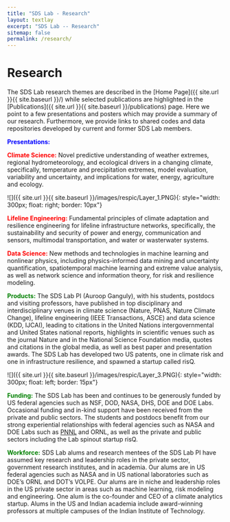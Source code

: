 ```yaml
---
title: "SDS Lab - Research"
layout: textlay
excerpt: "SDS Lab -- Research"
sitemap: false
permalink: /research/
---
```


# Research

The SDS Lab research themes are described in the [Home Page]({{ site.url }}{{ site.baseurl }}/) while selected publications are highlighted in the [Publications]({{ site.url }}{{ site.baseurl }}/publications) page. Here we point to a few presentations and posters which may provide a summary of our research. Furthermore, we provide links to shared codes and data repositories developed by current and former SDS Lab members.

<span style="color:blue">**Presentations:**</span> 

<span style="color:red">**Climate Science:**</span> Novel predictive understanding of weather extremes, regional hydrometeorology, and ecological drivers in a changing climate, specifically, temperature and precipitation extremes, model evaluation, variability and uncertainty, and implications for water, energy, agriculture and ecology.
 
![]({{ site.url }}{{ site.baseurl }}/images/respic/Layer_1.PNG){: style="width: 300px; float: right; border: 10px"}

<span style="color:red">**Lifeline Engineering:**</span> Fundamental principles of climate adaptation and resilience engineering for lifeline infrastructure networks, specifically, the sustainability and security of power and energy, communication and sensors, multimodal transportation, and water or wasterwater systems.

<span style="color:red">**Data Science:**</span> New methods and technologies in machine learning and nonlinear physics, including physics-informed data mining and uncertainty quantification, spatiotemporal machine learning and extreme value analysis, as well as network science and information theory, for risk and resilience modeling.

<span style="color:green">**Products:**</span> The SDS Lab PI (Auroop Ganguly), with his students, postdocs and visiting professors, have published in top disciplinary and interdisciplinary venues in climate science (Nature, PNAS, Nature Climate Change), lifeline engineering (IEEE Transactions, ASCE) and data science (KDD, IJCAI), leading to citations in the United Nations intergovernmental and United States national reports, highlights in scientific venues such as the journal Nature and in the National Science Foundation media, quotes and citations in the global media, as well as best paper and presentation awards. The SDS Lab has developed two US patents, one in climate risk and one in infrastructure resilience, and spawned a startup called risQ.

![]({{ site.url }}{{ site.baseurl }}/images/respic/Layer_3.PNG){: style="width: 300px; float: left; border: 15px"}

<span style="color:green">**Funding:**</span> The SDS Lab has been and continues to be generously funded by US federal agencies such as NSF, DOD, NASA, DHS, DOE and DOE Labs. Occasional funding and in-kind support have been received from the private and public sectors. The students and postdocs benefit from our strong experiential relationships with federal agencies such as NASA and DOE Labs such as [PNNL](https://www.pnnl.gov/) and ORNL, as well as the private and public sectors including the Lab spinout startup risQ.

<span style="color:green">**Workforce:**</span> SDS Lab alums and research mentees of the SDS Lab PI have assumed key research and leadership roles in the private sector, government research institutes, and in academia. Our alums are in US federal agencies such as NASA and in US national laboratories such as DOE’s ORNL and DOT’s VOLPE. Our alums are in niche and leadership roles in the US private sector in areas such as machine learning, risk modeling and engineering. One alum is the co-founder and CEO of a climate analytics startup. Alums in the US and Indian academia include award-winning professors at multiple campuses of the Indian Institute of Technology.

